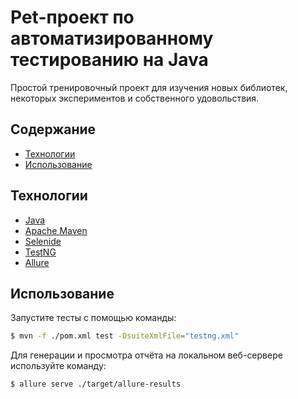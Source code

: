 # Pet-проект по автоматизированному тестированию на Java
Простой тренировочный проект для изучения новых библиотек, некоторых экспериментов и собственного удовольствия.

## Содержание
- [Технологии](#технологии)
- [Использование](#Использование)

## Технологии
- [Java](https://www.java.com/ru/)
- [Apache Maven](https://maven.apache.org/)
- [Selenide](https://ru.selenide.org/)
- [TestNG](https://testng.org/)
- [Allure](https://allurereport.org/)

## Использование

Запустите тесты с помощью команды:
```sh
$ mvn -f ./pom.xml test -DsuiteXmlFile="testng.xml"
```

Для генерации и просмотра отчёта на локальном веб-сервере используйте команду:
```sh
$ allure serve ./target/allure-results 
```
